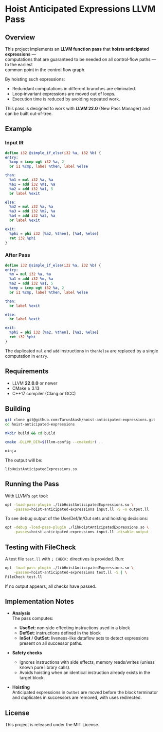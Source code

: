 # Hoist Anticipated Expressions LLVM Pass

## Overview

This project implements an **LLVM function pass** that **hoists anticipated expressions** —  
computations that are guaranteed to be needed on all control‑flow paths — to the earliest  
common point in the control flow graph.  

By hoisting such expressions:
* Redundant computations in different branches are eliminated.
* Loop‑invariant expressions are moved out of loops.
* Execution time is reduced by avoiding repeated work.

This pass is designed to work with **LLVM 22.0** (New Pass Manager) and can be built out‑of‑tree.

## Example

### Input IR
```llvm
define i32 @simple_if_else(i32 %a, i32 %b) {
entry:
  %cmp = icmp ugt i32 %a, 2
  br i1 %cmp, label %then, label %else

then:
  %m1 = mul i32 %a, %a
  %a1 = add i32 %m1, %a
  %a2 = add i32 %a1, 5
  br label %exit

else:
  %m2 = mul i32 %a, %a
  %a3 = add i32 %m2, %a
  %a4 = add i32 %a3, %a
  br label %exit

exit:
  %phi = phi i32 [%a2, %then], [%a4, %else]
  ret i32 %phi
}
```

### After Pass
```llvm
define i32 @simple_if_else(i32 %a, i32 %b) {
entry:
  %m = mul i32 %a, %a
  %a1 = add i32 %m, %a
  %a2 = add i32 %a1, 5
  %cmp = icmp ugt i32 %a, 2
  br i1 %cmp, label %then, label %else

then:
  br label %exit

else:
  br label %exit

exit:
  %phi = phi i32 [%a2, %then], [%a2, %else]
  ret i32 %phi
}
```

The duplicated `mul` and `add` instructions in `then`/`else` are replaced by a single computation in `entry`.

## Requirements

* LLVM **22.0.0** or newer
* CMake ≥ 3.13
* C++17 compiler (Clang or GCC)

## Building

```bash
git clone git@github.com:TarunAkash/hoist-anticipated-expressions.git
cd hoist-anticipated-expressions

mkdir build && cd build

cmake -DLLVM_DIR=$(llvm-config --cmakedir) ..

ninja
```

The output will be:
```
libHoistAnticipatedExpressions.so
```

## Running the Pass

With LLVM's `opt` tool:

```bash
opt -load-pass-plugin ./libHoistAnticipatedExpressions.so \
    -passes=hoist-anticipated-expressions input.ll -S -o output.ll
```

To see debug output of the Use/Def/In/Out sets and hoisting decisions:

```bash
opt -debug -load-pass-plugin ./libHoistAnticipatedExpressions.so \
    -passes=hoist-anticipated-expressions input.ll -disable-output
```

## Testing with FileCheck

A test file `test.ll` with `; CHECK:` directives is provided. Run:

```bash
opt -load-pass-plugin ./libHoistAnticipatedExpressions.so \
    -passes=hoist-anticipated-expressions test.ll -S | \
FileCheck test.ll
```

If no output appears, all checks have passed.

## Implementation Notes

* **Analysis**  
  The pass computes:
  * **UseSet**: non‑side‑effecting instructions used in a block
  * **DefSet**: instructions defined in the block
  * **InSet** / **OutSet**: liveness-like dataflow sets to detect expressions present on all successor paths.

* **Safety checks**  
  * Ignores instructions with side effects, memory reads/writes (unless known pure library calls).
  * Avoids hoisting when an identical instruction already exists in the target block.

* **Hoisting**  
  Anticipated expressions in `OutSet` are moved before the block terminator and duplicates in successors are removed, with uses redirected.

## License

This project is released under the MIT License.

